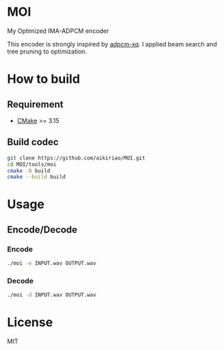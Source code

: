 # MOI

My Optimized IMA-ADPCM encoder

This encoder is strongly inspired by [adpcm-xq](https://github.com/dbry/adpcm-xq). I applied beam search and tree pruning to optimization.

# How to build

## Requirement

* [CMake](https://cmake.org) >= 3.15

## Build codec

```bash
git clone https://github.com/aikiriao/MOI.git
cd MOI/tools/moi
cmake -B build
cmake --build build
```

# Usage

## Encode/Decode

### Encode

```bash
./moi -e INPUT.wav OUTPUT.wav
```

### Decode

```bash
./moi -d INPUT.wav OUTPUT.wav
```

# License

MIT
